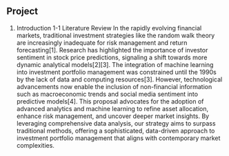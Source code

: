 ## Project

1. Introduction
1-1 Literature Review
In the rapidly evolving financial markets, traditional investment strategies like the random walk theory are increasingly inadequate for risk management and return forecasting[1]. Research has highlighted the importance of investor sentiment in stock price predictions, signaling a shift towards more dynamic analytical models[2][3]. The integration of machine learning into investment portfolio management was constrained until the 1990s by the lack of data and computing resources[3]. However, technological advancements now enable the inclusion of non-financial information such as macroeconomic trends and social media sentiment into predictive models[4]. This proposal advocates for the adoption of advanced analytics and machine learning to refine asset allocation, enhance risk management, and uncover deeper market insights. By leveraging comprehensive data analysis, our strategy aims to surpass traditional methods, offering a sophisticated, data-driven approach to investment portfolio management that aligns with contemporary market complexities.
